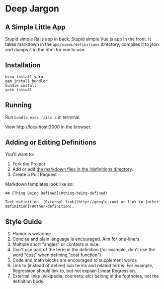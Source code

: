 # Deep Jargon

## A Simple Little App

Stupid simple Rails app in back. Stupid simple Vue.js app in the front. It takes markdown in the `app/views/definitions` directory, compiles it to json and dumps it in the html for vue to use.

## Installation

```
brew install yarn
gem install bundler
bundle install
yarn install
```

## Running

Run `bundle exec rails s` in terminal.

View http://localhost:3000 in the browser.


## Adding or Editing Definitions

You'll want to:

1) Fork the Project
2) Add or edit [the markdown files in the /definitions directory](https://github.com/sudara/deepjargon/tree/master/definitions).
3) Create a Pull Request

Markdown templates look like so:

```
## [Thing Being Defined](#thing-being-defined)

Text definition. [External link](http://google.com) or link to [other definition](#other-definition).
```

## Style Guide

1. Humor is welcome
2. Concise and plain language is encouraged. Aim for one-liners.
3. Multiple short "angles" or contexts is nice.
4. Don't use part of the term in the definition (for example, don't use the word "cost" when defining "cost function")
5. Code and math blocks are encouraged to supplement words
6. Link to (instead of define) sub terms and related terms. For example, Regression should link to, but not explain Linear Regression.
7. External links (wikipedia, coursera, etc) belong in the footnotes, not the definition body.

